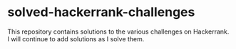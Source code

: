 # solved-hackerrank-challenges
This repository contains solutions to the various challenges on Hackerrank. I will continue to add solutions as I solve them.
